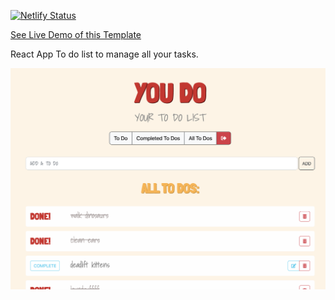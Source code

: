 [![Netlify Status](https://api.netlify.com/api/v1/badges/fc911246-e3cd-490b-8db6-7f77c2065bde/deploy-status)](https://app.netlify.com/sites/you-do-to-do-list/deploys)

[See Live Demo of this Template](https://you-do-to-do-list.netlify.app/)

React App To do list to manage all your tasks.

<img width="1148" alt="To Do List" src="https://github.com/elle-lawrence/YOU-DO/blob/main/public/youDoApp.png?raw=true">